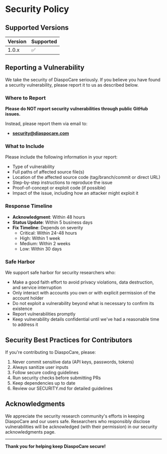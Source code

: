 # Security Policy

## Supported Versions

| Version | Supported          |
| ------- | ------------------ |
| 1.0.x   | :white_check_mark: |

## Reporting a Vulnerability

We take the security of DiaspoCare seriously. If you believe you have found a security vulnerability, please report it to us as described below.

### Where to Report

**Please do NOT report security vulnerabilities through public GitHub issues.**

Instead, please report them via email to:
- **security@diaspocare.com**

### What to Include

Please include the following information in your report:

- Type of vulnerability
- Full paths of affected source file(s)
- Location of the affected source code (tag/branch/commit or direct URL)
- Step-by-step instructions to reproduce the issue
- Proof-of-concept or exploit code (if possible)
- Impact of the issue, including how an attacker might exploit it

### Response Timeline

- **Acknowledgment**: Within 48 hours
- **Status Update**: Within 5 business days
- **Fix Timeline**: Depends on severity
  - Critical: Within 24-48 hours
  - High: Within 1 week
  - Medium: Within 2 weeks
  - Low: Within 30 days

### Safe Harbor

We support safe harbor for security researchers who:

- Make a good faith effort to avoid privacy violations, data destruction, and service interruption
- Only interact with accounts you own or with explicit permission of the account holder
- Do not exploit a vulnerability beyond what is necessary to confirm its existence
- Report vulnerabilities promptly
- Keep vulnerability details confidential until we've had a reasonable time to address it

## Security Best Practices for Contributors

If you're contributing to DiaspoCare, please:

1. Never commit sensitive data (API keys, passwords, tokens)
2. Always sanitize user inputs
3. Follow secure coding guidelines
4. Run security checks before submitting PRs
5. Keep dependencies up to date
6. Review our SECURITY.md for detailed guidelines

## Acknowledgments

We appreciate the security research community's efforts in keeping DiaspoCare and our users safe. Researchers who responsibly disclose vulnerabilities will be acknowledged (with their permission) in our security acknowledgments page.

---

**Thank you for helping keep DiaspoCare secure!**
